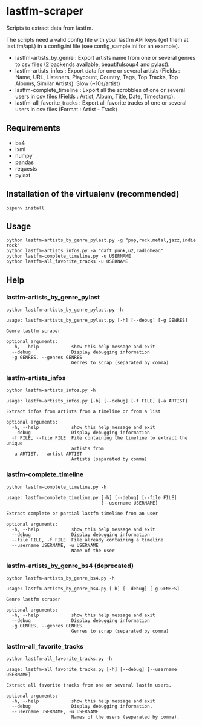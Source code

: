 # lastfm-scraper

Scripts to extract data from lastfm.

The scripts need a valid config file with your lastfm API keys (get them at last.fm/api.) in a config.ini file (see config_sample.ini for an example).

- lastfm-artists_by_genre : Export artists name from one or several genres to csv files (2 backends available, beautifulsoup4 and pylast).
- lastfm-artists_infos : Export data for one or several artists (Fields : Name, URL, Listeners, Playcount, Country, Tags, Top Tracks, Top Albums, Similar Artists). Slow (~10s/artist)
- lastfm-complete_timeline : Export all the scrobbles of one or several users in csv files (Fields : Artist, Album, Title, Date, Timestamp).
- lastfm-all_favorite_tracks : Export all favorite tracks of one or several users in csv files (Format : Artist - Track)

## Requirements

- bs4
- lxml
- numpy
- pandas
- requests
- pylast

## Installation of the virtualenv (recommended)

```
pipenv install
```

## Usage

```
python lastfm-artists_by_genre_pylast.py -g "pop,rock,metal,jazz,indie rock"
python lastfm-artists_infos.py -a "daft punk,u2,radiohead"
python lastfm-complete_timeline.py -u USERNAME
python lastfm-all_favorite_tracks -u USERNAME
```

## Help

### lastfm-artists_by_genre_pylast

```
python lastfm-artists_by_genre_pylast.py -h
```

```
usage: lastfm-artists_by_genre_pylast.py [-h] [--debug] [-g GENRES]

Genre lastfm scraper

optional arguments:
  -h, --help            show this help message and exit
  --debug               Display debugging information
  -g GENRES, --genres GENRES
                        Genres to scrap (separated by comma)
```

### lastfm-artists_infos

```
python lastfm-artists_infos.py -h
```

```
usage: lastfm-artists_infos.py [-h] [--debug] [-f FILE] [-a ARTIST]

Extract infos from artists from a timeline or from a list

optional arguments:
  -h, --help            show this help message and exit
  --debug               Display debugging information
  -f FILE, --file FILE  File containing the timeline to extract the unique
                        artists from
  -a ARTIST, --artist ARTIST
                        Artists (separated by comma)
```

### lastfm-complete_timeline

```
python lastfm-complete_timeline.py -h
```

```
usage: lastfm-complete_timeline.py [-h] [--debug] [--file FILE]
                                   [--username USERNAME]

Extract complete or partial lastfm timeline from an user

optional arguments:
  -h, --help            show this help message and exit
  --debug               Display debugging information
  --file FILE, -f FILE  File already containing a timeline
  --username USERNAME, -u USERNAME
                        Name of the user
```

### lastfm-artists_by_genre_bs4 (deprecated)

```
python lastfm-artists_by_genre_bs4.py -h
```

```
usage: lastfm-artists_by_genre_bs4.py [-h] [--debug] [-g GENRES]

Genre lastfm scraper

optional arguments:
  -h, --help            show this help message and exit
  --debug               Display debugging information
  -g GENRES, --genres GENRES
                        Genres to scrap (separated by comma)
```

### lastfm-all_favorite_tracks

```
python lastfm-all_favorite_tracks.py -h
```

```
usage: lastfm-all_favorite_tracks.py [-h] [--debug] [--username USERNAME]

Extract all favorite tracks from one or several lastfm users.

optional arguments:
  -h, --help            show this help message and exit
  --debug               Display debugging information.
  --username USERNAME, -u USERNAME
                        Names of the users (separated by comma).
```
